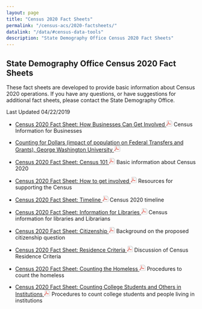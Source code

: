 ```yaml
---
layout: page
title: "Census 2020 Fact Sheets"
permalink: "/census-acs/2020-factsheets/"
datalink: "/data/#census-data-tools"
description: "State Demography Office Census 2020 Fact Sheets"
---
```


## State Demography Office Census 2020 Fact Sheets
These fact sheets are developed to provide basic information about Census 2020 operations.  If you have any questions, or have suggestions
for additional fact sheets, please contact the State Demography Office.


Last Updated 04/22/2019

* [Census 2020 Fact Sheet: How Businesses Can Get Involved ![pdf](/images/page_white_acrobat.png 'download pdf file')](https://drive.google.com/uc?export=download&id=1Ar59mNyOk4jBZn8vgz9OjvKJLoC5hwzV) Census Information for Businesses

*	[Counting for Dollars (impact of population on Federal Transfers and Grants), George Washington University ![pdf](/images/page_white_acrobat.png 'download pdf file')](https://gwipp.gwu.edu/sites/g/files/zaxdzs2181/f/downloads/IPP-1819-3%20CountingforDollars_CO.pdf) 

* [Census 2020 Fact Sheet: Census 101  ![pdf](/images/page_white_acrobat.png 'download pdf file')](https://drive.google.com/uc?export=download&id=1rIPKdEJv3N9cqdRX5yNsqoPJ83lYikKo) Basic information about Census 2020


* [Census 2020 Fact Sheet: How to get involved ![pdf](/images/page_white_acrobat.png 'download pdf file')](https://drive.google.com/uc?export=download&id=1ytPPwv72D9cM3JQjErXUsvE3IgOGA_Qq) Resources for supporting the Census

* [Census 2020 Fact Sheet: Timeline  ![pdf](/images/page_white_acrobat.png 'download pdf file')](https://drive.google.com/uc?export=download&id=1e7G3DxlOETABoLzSm2KpiQrC3UVK_tI1) Census 2020 timeline

* [Census 2020 Fact Sheet:  Information  for Libraries  ![pdf](/images/page_white_acrobat.png 'download pdf file')](https://drive.google.com/uc?export=download&id=1zf9rDwCO0E_krBGCL77booqjiuPHCr9q) Census information for libraries and Librarians

* [Census 2020 Fact Sheet: Citizenship  ![pdf](/images/page_white_acrobat.png 'download pdf file')](https://drive.google.com/uc?export=download&id=1vPIn39C4Vur0EJcNLC0jdVvNCNhYHZbq) Background on the proposed citizenship question

* [Census 2020 Fact Sheet: Residence Criteria ![pdf](/images/page_white_acrobat.png 'download pdf file')](https://drive.google.com/uc?export=download&id=1vOcBEhKW8xbraf-bZ9lpc6AuhSsmWeAM)  Discussion of Census Residence Criteria

* [Census 2020 Fact Sheet: Counting the Homeless  ![pdf](/images/page_white_acrobat.png 'download pdf file')](https://drive.google.com/uc?export=download&id=13ByTLcA6K2eusbxzojrbb7EbxbvCZIM-) Procedures to count the homeless

* [Census 2020 Fact Sheet: Counting College Students and Others in Institutions  ![pdf](/images/page_white_acrobat.png 'download pdf file')](https://drive.google.com/uc?export=download&id=1nHo3O3VYkinLzdxhGP0Qr4sRhhdAG1Qd) Procedures to count college students and people living in institutions

